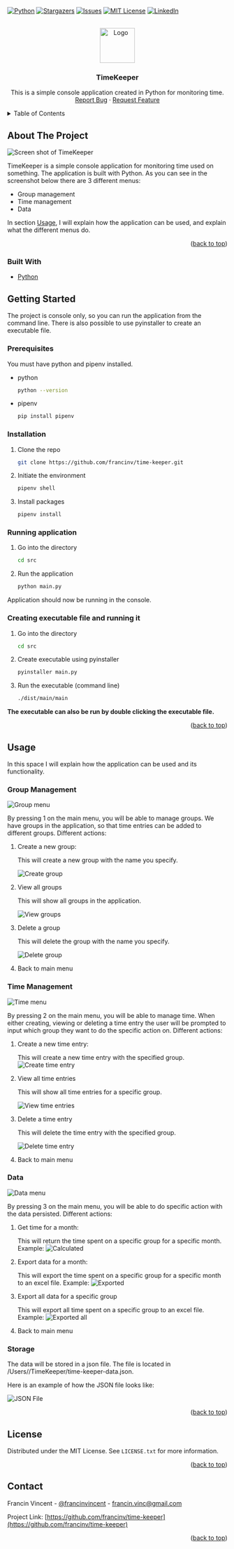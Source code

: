 <div id="top"></div>

[![Python][python-shield]][python-url]
[![Stargazers][stars-shield]][stars-url]
[![Issues][issues-shield]][issues-url]
[![MIT License][license-shield]][license-url]
[![LinkedIn][linkedin-shield]][linkedin-url]


<br />
<div align="center">
  <a href="https://github.com/francinv/time-keeper">
    <img src="images/logo.jpg" alt="Logo" width="80" height="80">
  </a>

<h3 align="center">TimeKeeper</h3>

  <p align="center">
    This is a simple console application created in Python for monitoring time. 
    <br />
    <a href="https://github.com/francinv/time-keeper/issues">Report Bug</a>
    ·
    <a href="https://github.com/francinv/time-keeper/issues">Request Feature</a>
  </p>
</div>

<details>
  <summary>Table of Contents</summary>
  <ol>
    <li>
      <a href="#about-the-project">About The Project</a>
      <ul>
        <li><a href="#built-with">Built With</a></li>
      </ul>
    </li>
    <li>
      <a href="#getting-started">Getting Started</a>
      <ul>
        <li><a href="#prerequisites">Prerequisites</a></li>
        <li><a href="#installation">Installation</a></li>
      </ul>
    </li>
    <li><a href="#usage">Usage</a></li>
    <li><a href="#license">License</a></li>
    <li><a href="#contact">Contact</a></li>
  </ol>
</details>

## About The Project

![Screen shot of TimeKeeper][product-screenshot]

TimeKeeper is a simple console application for monitoring time used on something. The application is built with Python. As you can see in the screenshot below there are 3 different menus:

- Group management
- Time management
- Data

In section <a href="#usage">Usage</a>, I will explain how the application can be used, and explain what the different menus do.

<p align="right">(<a href="#top">back to top</a>)</p>

### Built With

* [Python](https://www.python.org)

## Getting Started

The project is console only, so you can run the application from the command line. There is also possible to use pyinstaller to create an executable file.

### Prerequisites

You must have python and pipenv installed.
* python
  ```sh
  python --version 
  ```
* pipenv
    ```sh
    pip install pipenv
    ```

### Installation

1. Clone the repo
   ```sh
   git clone https://github.com/francinv/time-keeper.git
   ```
2. Initiate the environment
   ```sh
   pipenv shell
   ```
3. Install packages
   ```sh
   pipenv install
   ```

### Running application

1. Go into the directory
    ```sh
    cd src
    ```
2. Run the application
    ```sh
    python main.py
    ```
Application should now be running in the console.

### Creating executable file and running it

1. Go into the directory
    ```sh
    cd src
    ```
2. Create executable using pyinstaller
    ```sh
    pyinstaller main.py
    ```
3. Run the executable (command line)
    ```sh
    ./dist/main/main
    ```
**The executable can also be run by double clicking the executable file.**

<p align="right">(<a href="#top">back to top</a>)</p>

<!-- USAGE EXAMPLES -->
## Usage

In this space I will explain how the application can be used and its functionality.

### Group Management
<img src="images/group-management/menu.png" alt="Group menu">

By pressing 1 on the main menu, you will be able to manage groups. We have groups in the application, so that time entries can be added to different groups. Different actions:

1. Create a new group:

    This will create a new group with the name you specify.

    <img src="images/group-management/group-add.png" alt="Create group">
2. View all groups

    This will show all groups in the application.

    <img src="images/group-management/group-view.png" alt="View groups">
3. Delete a group

    This will delete the group with the name you specify.

    <img src="images/group-management/group-del.png" alt="Delete group">
4. Back to main menu

### Time Management
<img src="images/time-management/menu.png" alt="Time menu">

By pressing 2 on the main menu, you will be able to manage time. When either creating, viewing or deleting a time entry the user will be prompted to input which group they want to do the specific action on. Different actions:

1. Create a new time entry:

    This will create a new time entry with the specified group.
    <img src="images/time-management/time-add.png" alt="Create time entry">
2. View all time entries

    This will show all time entries for a specific group.

    <img src="images/time-management/time-view.png" alt="View time entries">
3. Delete a time entry

    This will delete the time entry with the specified group.

    <img src="images/time-management/time-del.png" alt="Delete time entry">
4. Back to main menu

### Data

<img src="images/data/menu.png" alt="Data menu">

By pressing 3 on the main menu, you will be able to do specific action with the data persisted. Different actions:

1. Get time for a month:

    This will return the time spent on a specific group for a specific month. Example:
    <img src="images/data/calculated.png" alt="Calculated">

2. Export data for a month:

    This will export the time spent on a specific group for a specific month to an excel file. Example:
    <img src="images/data/exported.png" alt="Exported">
3. Export all data for a specific group

    This will export all time spent on a specific group to an excel file. Example:
    <img src="images/data/exported-all.png" alt="Exported all">
4. Back to main menu

### Storage 
The data will be stored in a json file. The file is located in /Users/<username>/TimeKeeper/time-keeper-data.json.

Here is an example of how the JSON file looks like:

<img src="images/json.png" alt="JSON File">

<p align="right">(<a href="#top">back to top</a>)</p>

<!-- LICENSE -->
## License

Distributed under the MIT License. See `LICENSE.txt` for more information.

<p align="right">(<a href="#top">back to top</a>)</p>



<!-- CONTACT -->
## Contact

Francin Vincent - [@francinvincent](https://linkedin.com/in/francinvincent) - francin.vinc@gmail.com

Project Link: [https://github.com/francinv/time-keeper](https://github.com/francinv/time-keeper)

<p align="right">(<a href="#top">back to top</a>)</p>



[python-shield]: https://img.shields.io/badge/Python-14354C?style=for-the-badge&logo=python&logoColor=white
[python-url]: https://python.org
[stars-shield]: https://img.shields.io/github/stars/francinv/time-keeper.svg?style=for-the-badge
[stars-url]: https://github.com/francinv/time-keeper/stargazers
[issues-shield]: https://img.shields.io/github/issues/francinv/time-keeper.svg?style=for-the-badge
[issues-url]: https://github.com/francinv/time-keeper/issues
[license-shield]: https://img.shields.io/github/license/francinv/time-keeper.svg?style=for-the-badge
[license-url]: https://github.com/francinv/time-keeper/blob/master/LICENSE.txt
[linkedin-shield]: https://img.shields.io/badge/-LinkedIn-black.svg?style=for-the-badge&logo=linkedin&colorB=555
[linkedin-url]: https://linkedin.com/in/francinvincent
[product-screenshot]: images/screenshot.png